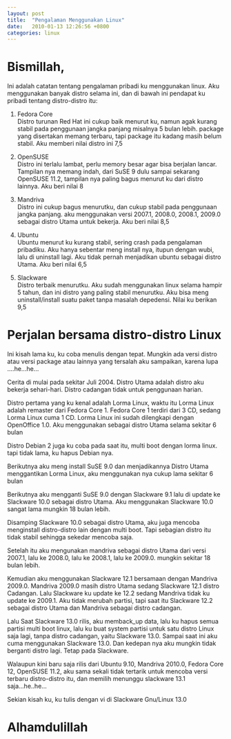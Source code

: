 ```yaml
---
layout: post
title:  "Pengalaman Menggunakan Linux"
date:   2010-01-13 12:26:56 +0800
categories: linux
---
```


# Bismillah,

Ini adalah catatan tentang pengalaman pribadi ku menggunakan linux. Aku menggunakan banyak distro selama ini, dan di bawah ini pendapat ku pribadi tentang distro-distro itu:

1.  Fedora Core  
    Distro turunan Red Hat ini cukup baik menurut ku, namun agak kurang stabil pada penggunaan jangka panjang misalnya 5 bulan lebih. package yang disertakan memang terbaru, tapi package itu kadang masih belum stabil. Aku memberi nilai distro ini 7,5

2.  OpenSUSE   
    Distro ini terlalu lambat, perlu memory besar agar bisa berjalan lancar. Tampilan nya memang indah, dari SuSE 9 dulu sampai sekarang OpenSUSE 11.2, tampilan nya paling bagus menurut ku dari distro lainnya. Aku beri nilai 8

3.  Mandriva   
    Distro ini cukup bagus menurutku, dan cukup stabil pada penggunaan jangka panjang. aku menggunakan versi 2007.1, 2008.0, 2008.1, 2009.0 sebagai distro Utama untuk bekerja. Aku beri nilai 8,5

4.  Ubuntu   
    Ubuntu menurut ku kurang stabil, sering crash pada pengalaman pribadiku. Aku hanya sebentar meng install nya, itupun dengan wubi, lalu di uninstall lagi. Aku tidak pernah menjadikan ubuntu sebagai distro Utama. Aku beri nilai 6,5

5.  Slackware   
    Distro terbaik menurutku. Aku sudah menggunakan linux selama hampir 5 tahun, dan ini distro yang paling stabil menurutku. Aku bisa meng uninstall/install suatu paket tanpa masalah depedensi. Nilai ku berikan 9,5


# Perjalan bersama distro-distro Linux

Ini kisah lama ku, ku coba menulis dengan tepat. Mungkin ada versi distro atau versi package atau lainnya yang tersalah aku sampaikan, karena lupa ....he...he...

Cerita di mulai pada sekitar Juli 2004. Distro Utama adalah distro aku bekerja sehari-hari. Distro cadangan tidak untuk penggunaan harian.

Distro pertama yang ku kenal adalah Lorma Linux, waktu itu Lorma Linux adalah remaster dari Fedora Core 1. Fedora Core 1 terdiri dari 3 CD, sedang Lorma Linux cuma 1 CD. Lorma Linux ini sudah dilengkapi dengan OpenOffice 1.0. Aku menggunakan sebagai distro Utama selama sekitar 6 bulan

Distro Debian 2 juga ku coba pada saat itu, multi boot dengan lorma linux. tapi tidak lama, ku hapus Debian nya.

Berikutnya aku meng install SuSE 9.0 dan menjadikannya Distro Utama menggantikan Lorma Linux, aku menggunakan nya cukup lama sekitar 6 bulan

Berikutnya aku mengganti SuSE 9.0 dengan Slackware 9.1 lalu di update ke Slackware 10.0 sebagai distro Utama. Aku menggunakan Slackware 10.0 sangat lama mungkin 18 bulan lebih.

Disamping Slackware 10.0 sebagai distro Utama, aku juga mencoba menginstall distro-distro lain dengan multi boot. Tapi sebagian distro itu tidak stabil sehingga sekedar mencoba saja.

Setelah itu aku mengunakan mandriva sebagai distro Utama dari versi 2007.1, lalu ke 2008.0, lalu ke 2008.1, lalu ke 2009.0. mungkin sekitar 18 bulan lebih.

Kemudian aku menggunakan Slackware 12.1 bersamaan dengan Mandriva 2009.0. Mandriva 2009.0 masih distro Utama sedang Slackware 12.1 distro Cadangan. Lalu Slackware ku update ke 12.2 sedang Mandriva tidak ku update ke 2009.1. Aku tidak merubah partisi, tapi saat itu Slackware 12.2 sebagai distro Utama dan Mandriva sebagai distro cadangan.

Lalu Saat Slackware 13.0 rilis, aku memback_up data, lalu ku hapus semua partisi multi boot linux, lalu ku buat system partisi untuk satu distro Linux saja lagi, tanpa distro cadangan, yaitu Slackware 13.0. Sampai saat ini aku cuma menggunakan Slackware 13.0. Dan kedepan nya aku mungkin tidak berganti distro lagi. Tetap pada Slackware.

Walaupun kini baru saja rilis dari Ubuntu 9.10, Mandriva 2010.0, Fedora Core 12, OpenSUSE 11.2, aku sama sekali tidak tertarik untuk mencoba versi terbaru distro-distro itu, dan memilih menunggu slackware 13.1 saja...he..he...

Sekian kisah ku, ku tulis dengan vi di Slackware Gnu/Linux 13.0


# Alhamdulillah

